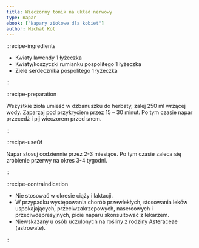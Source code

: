 ```yaml
---
title: Wieczorny tonik na układ nerwowy
type: napar
ebook: ["Napary ziołowe dla kobiet"]
author: Michał Kot
---
```


::recipe-ingredients

- Kwiaty lawendy 1 łyżeczka
- Kwiaty/koszyczki rumianku pospolitego 1 łyżeczka
- Ziele serdecznika pospolitego 1 łyżeczka

::

::recipe-preparation

Wszystkie zioła umieść w dzbanuszku do herbaty, zalej 250 ml wrzącej wody. Zaparzaj pod przykryciem przez 15 – 30 minut. Po tym czasie napar przecedź i pij wieczorem przed snem.

::

::recipe-useOf

Napar stosuj codziennie przez 2-3 miesiące. Po tym czasie zaleca się zrobienie przerwy na okres 3-4 tygodni.

::

::recipe-contraindication

- Nie stosować w okresie ciąży i laktacji.
- W przypadku występowania chorób przewlekłych, stosowania leków uspokajających, przeciwzakrzepowych, nasercowych i przeciwdepresyjnych, picie naparu skonsultować z lekarzem.
- Niewskazany u osób uczulonych na rośliny z rodziny Asteraceae (astrowate).

::